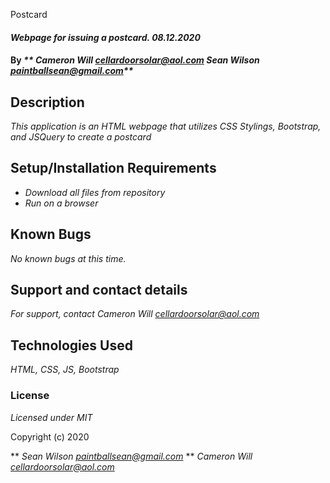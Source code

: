 Postcard

#### _Webpage for issuing a postcard. 08.12.2020_

#### By _** Cameron Will <cellardoorsolar@aol.com> Sean Wilson <paintballsean@gmail.com>**_

## Description

_This application is an HTML webpage that utilizes CSS Stylings, Bootstrap, and JSQuery to create a postcard_

## Setup/Installation Requirements

* _Download all files from repository_
* _Run on a browser_

## Known Bugs

_No known bugs at this time._

## Support and contact details

_For support, contact Cameron Will <cellardoorsolar@aol.com>_

## Technologies Used

_HTML, CSS, JS, Bootstrap_

### License

*Licensed under MIT*

Copyright (c) 2020 

** _Sean Wilson <paintballsean@gmail.com>_
** _Cameron Will <cellardoorsolar@aol.com>_